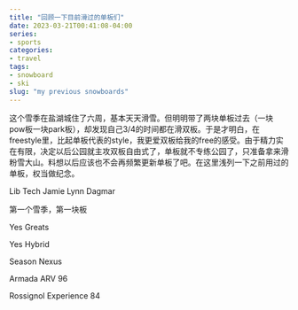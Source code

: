 ```yaml
---
title: "回顾一下目前滑过的单板们"
date: 2023-03-21T00:41:08-04:00
series:
- sports
categories:
- travel
tags:
- snowboard
- ski
slug: "my previous snowboards"
---
```


这个雪季在盐湖城住了六周，基本天天滑雪。但明明带了两块单板过去（一块pow板一块park板），却发现自己3/4的时间都在滑双板。于是才明白，在freestyle里，比起单板代表的style，我更爱双板给我的free的感受。由于精力实在有限，决定以后公园就主攻双板自由式了，单板就不专练公园了，只准备拿来滑粉雪大山。料想以后应该也不会再频繁更新单板了吧。在这里浅列一下之前用过的单板，权当做纪念。

Lib Tech Jamie Lynn Dagmar

第一个雪季，第一块板

Yes Greats

Yes Hybrid

Season Nexus

Armada ARV 96

Rossignol Experience 84